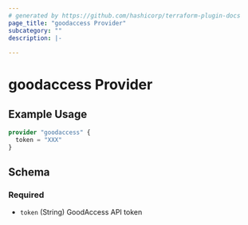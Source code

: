 ```yaml
---
# generated by https://github.com/hashicorp/terraform-plugin-docs
page_title: "goodaccess Provider"
subcategory: ""
description: |-
  
---
```


# goodaccess Provider



## Example Usage

```terraform
provider "goodaccess" {
  token = "XXX"
}
```

<!-- schema generated by tfplugindocs -->
## Schema

### Required

- `token` (String) GoodAccess API token
